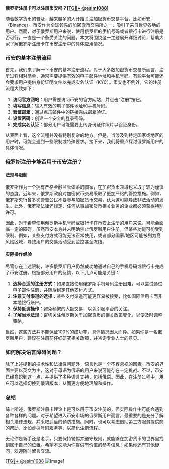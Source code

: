 **俄罗斯注册卡可以注册币安吗？[[TG💪+ @esim1088](https://t.me/s/esim1088)]**

随着数字货币的普及，越来越多的人开始关注加密货币交易平台，比如币安（Binance）。币安作为全球领先的加密货币交易所之一，吸引了来自世界各地的用户。然而，对于俄罗斯用户来说，使用俄罗斯的手机号码或者银行卡进行注册是否可行，一直是一个备受关注的问题。本文将围绕这一主题展开详细讨论，帮助大家了解俄罗斯注册卡在币安注册中的具体应用情况。

### 币安的基本注册流程

首先，我们来了解一下币安的基本注册流程。对于大多数加密货币交易所而言，注册过程相对简单，通常需要提供有效的电子邮件地址和手机号码。有些平台可能还会要求用户提供身份证明文件以完成实名认证（KYC）。币安也不例外，它的注册流程大致如下：

1. **访问官方网站**：用户需要访问币安的官方网站，并点击“注册”按钮。
2. **填写信息**：输入有效的电子邮件地址和手机号码。
3. **验证邮箱**：通过点击邮件中的链接完成邮箱验证。
4. **设置密码**：创建一个安全的登录密码。
5. **完成实名认证**：部分用户可能需要上传身份证件照片以验证身份。

从表面上看，这个流程并没有特别复杂的地方。但是，当涉及到特定国家或地区的用户时，可能会遇到一些限制或特殊要求。接下来，我们将重点探讨俄罗斯用户的具体情况。

### 俄罗斯注册卡能否用于币安注册？

#### 法规与限制

俄罗斯作为一个拥有严格金融监管体系的国家，在加密货币领域也采取了较为谨慎的态度。近年来，俄罗斯政府对加密货币交易采取了更加严格的管控措施。例如，俄罗斯央行曾多次警告公民不要参与加密货币交易，认为这可能导致非法活动的发生。此外，俄罗斯法律还规定，任何从事加密货币相关业务的企业都必须获得特别许可。

因此，对于希望使用俄罗斯手机号码或银行卡在币安上注册的用户来说，可能会面临一定的障碍。虽然币安本身并未明确禁止俄罗斯用户注册，但某些功能可能受到限制。例如，某些支付方式可能无法正常使用，或者部分国家/地区可能被列为高风险区域，导致用户的交易活动受到监控甚至冻结。

#### 实际操作经验

尽管存在上述限制，许多俄罗斯用户仍然成功地通过自己的手机号码或银行卡完成了币安注册。根据部分用户的反馈，以下几点可能是关键：

1. **选择合适的注册方式**：如果直接使用俄罗斯手机号码注册困难，可以尝试通过电子邮件注册，并随后绑定其他支付方式。
2. **注意支付渠道的选择**：某些支付渠道可能更容易被接受，比如国际信用卡而非本地银行账户。
3. **保持低调操作**：避免频繁的大额交易，以免引起平台的关注。
4. **了解当地法规**：密切关注俄罗斯关于加密货币的相关政策变化，以便及时调整策略。

当然，这些方法并不能保证100%的成功率，具体情况因人而异。如果你是一名俄罗斯用户，建议在注册前仔细研究相关政策，并咨询专业人士的意见。

### 如何解决语言障碍问题？

除了上述提到的技术性和法律性问题外，语言也是一个不容忽视的因素。币安的界面主要以英文为主，这对于母语为俄语的用户来说可能存在一定挑战。不过，币安已经意识到这一点，并提供了多种语言支持，包括俄语。因此，在注册过程中，用户可以选择切换到俄语版本，从而更方便地理解和操作。

### 总结

综上所述，俄罗斯注册卡理论上是可以用于币安注册的，但实际操作中可能会遇到各种各样的问题。对于希望进入币安市场的俄罗斯用户而言，最重要的是充分了解相关法律法规，并采取适当的预防措施。同时，也可以考虑借助第三方服务提供商的帮助，比如虚拟号码服务等，以简化注册流程。

无论你是新手还是老手，只要保持警惕并遵守规则，就能够在加密货币的世界里找到属于自己的位置。希望本文能为你提供有价值的参考信息！如果你还有其他疑问，欢迎随时留言交流。

[[TG💪+ @esim1088](https://t.me/s/esim1088) ![Image](https://i.postimg.cc/4NQfJmqS/Snipaste-2025-05-13-00-14-12.png)]
